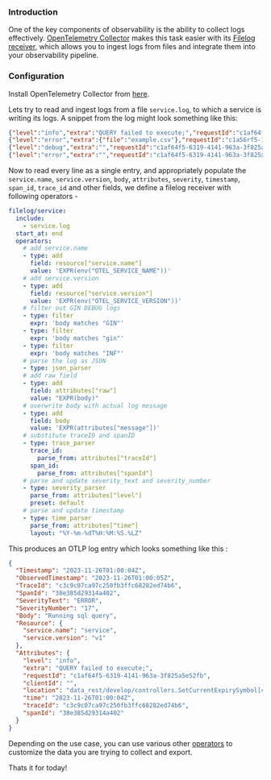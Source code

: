 ### **Introduction**

One of the key components of observability is the ability to collect logs effectively. [OpenTelemetry Collector](https://github.com/open-telemetry/opentelemetry-collector-contrib/tree/main) makes this task easier with its [Filelog receiver](https://github.com/open-telemetry/opentelemetry-collector-contrib/tree/main/receiver/filelogreceiver), which allows you to ingest logs from files and integrate them into your observability pipeline.

### **Configuration**

Install OpenTelemetry Collector from [here](https://opentelemetry.io/docs/collector/installation/).

Lets try to read and ingest logs from a file `service.log`, to which a service is writing its logs. A snippet from the log might look something like this:

```json
{"level":"info","extra":"QUERY failed to execute;","requestId":"c1af64f5-6319-4141-963a-3f825a5e52fb","clientId":"","location":"data_rest/develop/controllers.SetCurrentExpirySymbol[common_internal_functions.go:257]","time":"2023-11-26T01:00:04Z","message":"Running sql query","traceId":"c3c9c07ca97c250fb3ffc68282ed74b6","spanId":"38e385d29314a402"}
{"level":"error","extra":{"file":"example.csv"},"requestId":"c1a56rf5-1319-4141-963a-67825a5e52fb","clientId":"","error":"NoSuchBucket: The specified bucket does not exist\n\tstatus code: 404, request id: CJ17XTVR3WYCTF3V, host id: Wbd299NWLJBOhb2K284JOxfZb/Ycp9uFRoY5eh9/NlQGpeua01Fda5IWNKqooPERa/pmeYbliWE=","location":"data_rest/develop/controllers.Downloadfroms3.func1[symbol_master_s3.go:94]","time":"2023-11-26T01:00:05Z","message":"Unable to download file","traceId":"","spanId":""}
{"level":"debug","extra":"","requestId":"c1af64f5-6319-4141-963a-3f825a5e52fb","clientId":"","location":"data_rest/develop/controllers.Downloadfroms3.func1[symbol_master_s3.go:96]","time":"2023-11-26T01:00:05Z","message":"Downloaded file","traceId":"c3c9c07ca97c250fb3ffc68282ed7499","spanId":"38e385d29314a4f5"}
{"level":"error","extra":"","requestId":"c1af64f5-6319-4141-963a-3f825a5e52fb","clientId":"","error":"NoSuchBucket: The specified bucket does not exist\n\tstatus code: 404, request id: CJ15V6NSWCBY7535, host id: rowBpQpTw7jXZBoAvWL4sIIRaMEA5oH8zVG/E5nyRUKh9bEtL3fB4Yg6Z6IVB2nto1O8ZqggX6U=","location":"data_rest/develop/controllers.Downloadfroms3.func1[symbol_master_s3.go:94]","time":"2023-11-26T01:00:05Z","message":"Unable to download file","traceId":"","spanId":""}
```

Now to read every line as a single entry, and appropriately populate the `service.name`, `service.version`, `body`, `attributes`, `severity`, `timestamp`, `span_id`, `trace_id` and other fields, we define a filelog receiver with following operators -

```yaml
filelog/service:
  include:
    - service.log
  start_at: end
  operators:
    # add service.name
    - type: add
      field: resource["service.name"]
      value: 'EXPR(env("OTEL_SERVICE_NAME"))'
    # add service.version
    - type: add
      field: resource["service.version"]
      value: 'EXPR(env("OTEL_SERVICE_VERSION"))'
    # filter out GIN DEBUG logs
    - type: filter
      expr: 'body matches "GIN"'
    - type: filter
      expr: 'body matches "gin"'
    - type: filter
      expr: 'body matches "INF"'
    # parse the log as JSON
    - type: json_parser
    # add raw field
    - type: add
      field: attributes["raw"]
      value: "EXPR(body)"
    # overwrite body with actual log message
    - type: add
      field: body
      value: 'EXPR(attributes["message"])'
    # substitute traceID and spanID
    - type: trace_parser
      trace_id:
        parse_from: attributes["traceId"]
      span_id:
        parse_from: attributes["spanId"]
    # parse and update severity_text and severity_number
    - type: severity_parser
      parse_from: attributes["level"]
      preset: default
    # parse and update timestamp
    - type: time_parser
      parse_from: attributes["time"]
      layout: "%Y-%m-%dT%H:%M:%S.%LZ"
```

This produces an OTLP log entry which looks something like this :

```json
{
  "Timestamp": "2023-11-26T01:00:04Z",
  "ObservedTimestamp": "2023-11-26T01:00:05Z",
  "TraceId": "c3c9c07ca97c250fb3ffc68282ed74b6",
  "SpanId": "38e385d29314a402",
  "SeverityText": "ERROR",
  "SeverityNumber": "17",
  "Body": "Running sql query",
  "Resource": {
    "service.name": "service",
    "service.version": "v1"
  },
  "Attributes": {
    "level": "info",
    "extra": "QUERY failed to execute;",
    "requestId": "c1af64f5-6319-4141-963a-3f825a5e52fb",
    "clientId": "",
    "location": "data_rest/develop/controllers.SetCurrentExpirySymbol[common_internal_functions.go:257]",
    "time": "2023-11-26T01:00:04Z",
    "traceId": "c3c9c07ca97c250fb3ffc68282ed74b6",
    "spanId": "38e385d29314a402"
  }
}
```

Depending on the use case, you can use various other [operators](https://github.com/open-telemetry/opentelemetry-collector-contrib/tree/main/receiver/filelogreceiver) to customize the data you are trying to collect and export.

Thats it for today!
